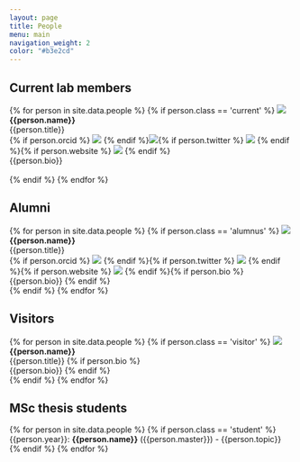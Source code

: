 ```yaml
---
layout: page
title: People
menu: main
navigation_weight: 2
color: "#b3e2cd"
---
```

## Current lab members

{% for person in site.data.people %}
{% if person.class == 'current' %}
<img src="{{site.baseurl}}/assets/{{person.image}}"/><br/>
<b>{{person.name}}</b><br/>
{{person.title}}<br/>{% if person.orcid %}
<a href="{{person.orcid}}"><img src="{{site.baseurl}}/assets/orcid_24x24.gif" /></a>
{% endif %}<a href="mailto:{{person.email}}"><img src="{{site.baseurl}}/assets/ic_email_black_24dp_1x.png" /></a>{% if person.twitter %}
<a href="http://www.twitter.com/{{person.twitter}}"><img src="{{site.baseurl}}/assets/twitter-logo.png" /></a>
{% endif %}{% if person.website %}
<a href="{{person.website}}"><img src="{{site.baseurl}}/assets/ic_link_black_24dp_1x.png" /></a>
{% endif %}<br/>
{{person.bio}}<br/>
<br/>
{% endif %}
{% endfor %}

## Alumni
{% for person in site.data.people %}
{% if person.class == 'alumnus' %}
<img src="{{site.baseurl}}/assets/{{person.image}}"/><br/>
<b>{{person.name}}</b><br/>
{{person.title}}<br/>{% if person.orcid %}
<a href="{{person.orcid}}"><img src="{{site.baseurl}}/assets/orcid_24x24.gif" /></a>
{% endif %}{% if person.twitter %}
<a href="http://www.twitter.com/{{person.twitter}}"><img src="{{site.baseurl}}/assets/twitter-logo.png" /></a>
{% endif %}{% if person.website %}
<a href="{{person.website}}"><img src="{{site.baseurl}}/assets/ic_link_black_24dp_1x.png" /></a>
{% endif %}{% if person.bio %}<br/>
{{person.bio}}
{% endif %}
<br/>
{% endif %}
{% endfor %}

## Visitors
{% for person in site.data.people %}
{% if person.class == 'visitor' %}
<img src="{{site.baseurl}}/assets/{{person.image}}"/><br/>
<b>{{person.name}}</b><br/>
{{person.title}}
{% if person.bio %}<br/>
{{person.bio}}
{% endif %}
<br/>
{% endif %}
{% endfor %}

## MSc thesis students

{% for person in site.data.people %}
{% if person.class == 'student' %}
{{person.year}}: <b>{{person.name}}</b> ({{person.master}}) - {{person.topic}}
{% endif %}
{% endfor %}
